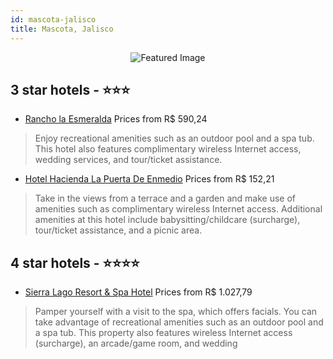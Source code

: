 ```yaml
---
id: mascota-jalisco
title: Mascota, Jalisco
---
```


<center><img src="https://i.travelapi.com/hotels/9000000/8110000/8103600/8103529/97db6fde_z.jpg" alt="Featured Image" /></center>


##  3 star hotels - ⭐️⭐️⭐️

-    [Rancho la Esmeralda](https://us.hurb.com/hotels/mascota/rancho-la-esmeralda-JNP-JP933335?cmp=18055) Prices from R$ 590,24
   > Enjoy recreational amenities such as an outdoor pool and a spa tub. This hotel also features complimentary wireless Internet access, wedding services, and tour/ticket assistance.
-    [Hotel Hacienda La Puerta De Enmedio](https://us.hurb.com/hotels/mascota/hotel-hacienda-la-puerta-de-enmedio-JNP-JP048607?cmp=18055) Prices from R$ 152,21
   > Take in the views from a terrace and a garden and make use of amenities such as complimentary wireless Internet access. Additional amenities at this hotel include babysitting/childcare (surcharge), tour/ticket assistance, and a picnic area.

##  4 star hotels - ⭐️⭐️⭐️⭐️

-    [Sierra Lago Resort & Spa Hotel](https://us.hurb.com/hotels/mascota/sierra-lago-resort-spa-hotel-JNP-JP905445?cmp=18055) Prices from R$ 1.027,79
   > Pamper yourself with a visit to the spa, which offers facials. You can take advantage of recreational amenities such as an outdoor pool and a spa tub. This property also features wireless Internet access (surcharge), an arcade/game room, and wedding 
